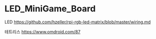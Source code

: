 # LED_MiniGame_Board

LED https://github.com/hzeller/rpi-rgb-led-matrix/blob/master/wiring.md

테트리스 https://www.omdroid.com/87
